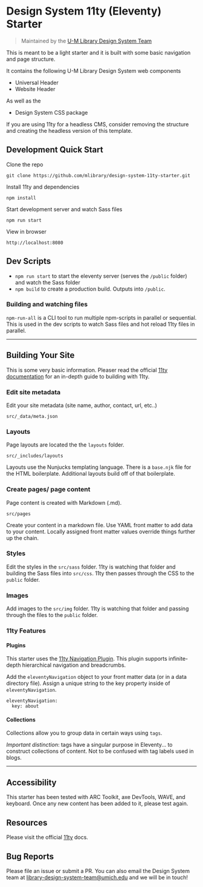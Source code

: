 # Design System 11ty (Eleventy) Starter

> Maintained by the [U-M Library Design System Team](https://design-system.lib.umich.edu/)

This is meant to be a light starter and it is built with some basic navigation and page structure.

It contains the following U-M Library Design System web components

- Universal Header
- Website Header

As well as the

- Design System CSS package

If you are using 11ty for a headless CMS, consider removing the structure and creating the headless version of this template.

## Development Quick Start

Clone the repo

```
git clone https://github.com/mlibrary/design-system-11ty-starter.git
```

Install 11ty and dependencies

```
npm install
```

Start development server and watch Sass files

```
npm run start
```

View in browser

```
http://localhost:8080
```

## Dev Scripts

- `npm run start` to start the eleventy server (serves the `/public` folder) and watch the Sass folder
- `npm build` to create a production build. Outputs into `/public`.

### Building and watching files

`npm-run-all` is a CLI tool to run multiple npm-scripts in parallel or sequential. This is used in the dev scripts to watch Sass files and hot reload 11ty files in parallel.

---

## Building Your Site

This is some very basic information. Pleaser read the official [11ty documentation](https://www.11ty.dev/docs/) for an in-depth guide to building with 11ty.

### Edit site metadata

Edit your site metadata (site name, author, contact, url, etc..)

```
src/_data/meta.json
```

### Layouts

Page layouts are located the the `layouts` folder.

```
src/_includes/layouts
```

Layouts use the Nunjucks templating language.
There is a `base.njk` file for the HTML boilerplate.
Additional layouts build off of that boilerplate.

### Create pages/ page content

Page content is created with Markdown (.md).

```
src/pages
```

Create your content in a markdown file. Use YAML front matter to add data to your content. Locally assigned front matter values override things further up the chain.

### Styles

Edit the styles in the `src/sass` folder. 11ty is watching that folder and building the Sass files into `src/css`. 11ty then passes through the CSS to the `public` folder.

### Images

Add images to the `src/img` folder. 11ty is watching that folder and passing through the files to the `public` folder.

### 11ty Features

#### **Plugins**

This starter uses the [11ty Navigation Plugin](https://www.11ty.dev/docs/plugins/navigation/).
This plugin supports infinite-depth hierarchical navigation and breadcrumbs.

Add the `eleventyNavigation` object to your front matter data (or in a data directory file). Assign a unique string to the key property inside of `eleventyNavigation`.

```
eleventyNavigation:
  key: about
```

#### **Collections**

Collections allow you to group data in certain ways using `tags`.

_Important distinction_: tags have a singular purpose in Eleventy... to construct collections of content. Not to be confused with tag labels used in blogs.

---

## Accessibility

This starter has been tested with ARC Toolkit, axe DevTools, WAVE, and keyboard. Once any new content has been added to it, please test again.

## Resources

Please visit the official [11ty](https://www.11ty.dev/docs/) docs.

## Bug Reports

Please file an issue or submit a PR. You can also email the Design System team at [library-design-system-team@umich.edu](library-design-system-team@umich.edu) and we will be in touch!
